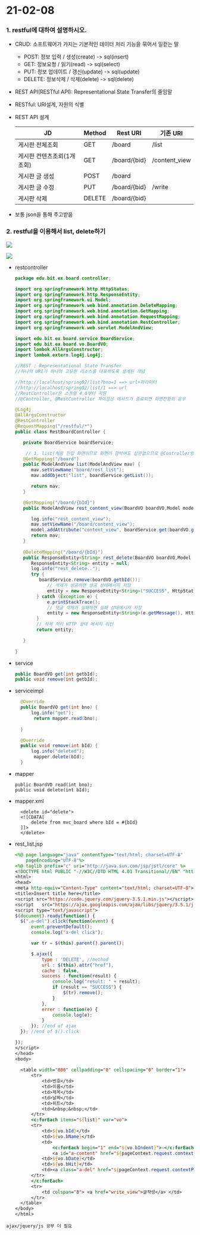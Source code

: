 # 21-02-08

### 1. restful에 대하여 설명하시오. 

- CRUD: 소프트웨어가 가지는 기본적인 데이터 처리 기능을 묶어서 일컫는 말
  - POST: 정보 입력 / 생성(create) -> sql(insert)
  - GET: 정보요청 / 읽기(read) -> sql(select)
  - PUT: 정보 업데이트 / 갱신(update) -> sql(update)
  - DELETE: 정보삭제 / 삭제(delete) -> sql(delete)

- REST API(RESTful API): Representational State Transfer의 줄임말

- RESTful: URI설계, 자원의 식별

- REST API 설계

  | **JD**                      | **Method** | **Rest URI** | **기존**  **URI** |
  | --------------------------- | :--------- | ------------ | ----------------- |
  | 게시판  전체조회            | GET        | /board       | /list             |
  | 게시판  컨텐츠조뢰(1개조회) | GET        | /board/{bid} | /content_view     |
  | 게시판  글 생성             | POST       | /board       |                   |
  | 게시판  글 수정             | PUT        | /board/{bid} | /write            |
  | 게시판  삭제                | DELETE     | /board/{bid} |                   |

- 보통 json을 통해 주고받음

  

### 2. restful을 이용해서 list, delete하기

![](https://postfiles.pstatic.net/MjAyMTAyMDlfODkg/MDAxNjEyODAxNzc4NDE4.KtpjHjQvJ5Ur0dMbcL7Az2ArJ_kAzWqz_WdoNGXlOJUg.mfonQDkN3Fub-smZbhctE2CfxLm-oLuJSIiNk40bmWog.PNG.o_oax/image.png?type=w966)

![](https://postfiles.pstatic.net/MjAyMTAyMDlfMjEz/MDAxNjEyODAxODI5NjIw.mU-oLmy7v1adq1lEzpGylVGcw09elQo44cBu85Sb0WUg.hBH-WkD9aExzKT7yd8mAR11BgZEyjHUftE_DJQrvJ6Yg.PNG.o_oax/image.png?type=w966)

- restcontroller

  ```java
  package edu.bit.ex.board.controller;
  
  import org.springframework.http.HttpStatus; 
  import org.springframework.http.ResponseEntity;
  import org.springframework.ui.Model;
  import org.springframework.web.bind.annotation.DeleteMapping;
  import org.springframework.web.bind.annotation.GetMapping;
  import org.springframework.web.bind.annotation.RequestMapping;
  import org.springframework.web.bind.annotation.RestController;
  import org.springframework.web.servlet.ModelAndView;
  
  import edu.bit.ex.board.service.BoardService;
  import edu.bit.ex.board.vo.BoardVO;
  import lombok.AllArgsConstructor;
  import lombok.extern.log4j.Log4j;
  
  //REST : Representational State Transfer
  //하나의 URI가 하나의 고유한 리소스를 대표하도록 설계된 개념
  
  //http://localhost/spring02/list?bno=1 ==> url+파라미터
  //http://localhost/spring02/list/1 ==> url
  //RestController은 스프링 4.0부터 지원
  //@Controller, @RestController 차이점은 메서드가 종료되면 화면전환의 유무
  
  @Log4j
  @AllArgsConstructor
  @RestController
  @RequestMapping("/restful/*")
  public class RestBoardController {
  
     private BoardService boardService;
  
      // 1. list(처음 진입 화면이므로 화면이 깜박여도 상관없으므로 @Controller방식으로 접근 - veiw(화면)를 리턴
     @GetMapping("/board")
     public ModelAndView list(ModelAndView mav) {
        mav.setViewName("board/rest_list");
        mav.addObject("list", boardService.getList());
  
        return mav;
     }
  
     @GetMapping("/board/{bId}")
     public ModelAndView rest_content_view(BoardVO boardVO,Model model,ModelAndView mav) {
  
        log.info("rest_content_view");
        mav.setViewName("/board/content_view");
        model.addAttribute("content_view", boardService.get(boardVO.getbId()));
        return mav;
     }
     
     @DeleteMapping("/board/{bId}")
     public ResponseEntity<String> rest_delete(BoardVO boardVO,Model model) {
        ResponseEntity<String> entity = null;
        log.info("rest_delete..");
        try {
           boardService.remove(boardVO.getbId());
              // 삭제가 성공하면 성공 상태메시지 저장
              entity = new ResponseEntity<String>("SUCCESS", HttpStatus.OK);
          } catch (Exception e) {
              e.printStackTrace();
              // 댓글 삭제가 실패하면 실패 상태메시지 저장
              entity = new ResponseEntity<String>(e.getMessage(), HttpStatus.BAD_REQUEST);
          }
          // 삭제 처리 HTTP 상태 메시지 리턴
          return entity; 
  
     }   
     
  }
  ```

- service

  ```java
  public BoardVO get(int getbId);
  public void remove(int getbId);
  ```

- serviceimpl

  ```java
  	@Override
  	public BoardVO get(int bno) {
  		log.info("get");
  		 return mapper.read(bno);
  		 
  	}
  
  	@Override
  	public void remove(int bId) {
  		log.info("deleted");
  		 mapper.delete(bId);	
  	}
  ```

- mapper

  ```
  public BoardVO read(int bno);
  public void delete(int bId);
  ```

- mapper.xml

  ``` 
  	<delete id="delete">
  	<![CDATA[
  		delete from mvc_board where bId = #{bId}
  	]]>
  	</delete>
  ```

- rest_list.jsp

  ```jsp
  <%@ page language="java" contentType="text/html; charset=UTF-8"
      pageEncoding="UTF-8"%>
  <%@ taglib prefix="c" uri="http://java.sun.com/jsp/jstl/core" %>
  <!DOCTYPE html PUBLIC "-//W3C//DTD HTML 4.01 Transitional//EN" "http://www.w3.org/TR/html4/loose.dtd">
  <html>
  <head>
  <meta http-equiv="Content-Type" content="text/html; charset=UTF-8">
  <title>Insert title here</title>
  <script src="https://code.jquery.com/jquery-3.5.1.min.js"></script>
  <script   src="https://ajax.googleapis.com/ajax/libs/jquery/3.5.1/jquery.min.js"></script>
  <script type="text/javascript">
  $(document).ready(function() {
  	$(".a-del").click(function(event) { 
  		event.preventDefault();
  		console.log("a-del click");
  
  		var tr = $(this).parent().parent();
  
  		$.ajax({
  			type : 'DELETE', //method
  			url : $(this).attr("href"), 
  			cache : false,
  			success : function(result) {
  				console.log("result: " + result);
  				if (result == "SUCCESS") {
  					$(tr).remove();
  				}
  			},
  			errer : function(e) {
  				console.log(e);
  			}
  		}); //end of ajax
  	}); //end of $().click
  
  });
  </script>
  </head>
  <body>
  	
  	<table width="800" cellpadding="0" cellspacing="0" border="1">
  		<tr>
  			<td>번호</td>
  			<td>이름</td>
  			<td>제목</td>
  			<td>날짜</td>
  			<td>히트</td>
  			<td>&nbsp;&nbsp;</td>
  		</tr>
  		<c:forEach items="${list}" var="vo">
  		<tr>
  			<td>${vo.bId}</td>
  			<td>${vo.bName}</td>
  			<td>
  				<c:forEach begin="1" end="${vo.bIndent}">-</c:forEach>
  				<a id="a-content" href="${pageContext.request.contextPath}/restful/board/${vo.bId}">${vo.bTitle}</a></td>
  			<td>${vo.bDate}</td>
  			<td>${vo.bHit}</td>
  			<td><a class="a-del" href="${pageContext.request.contextPath}/restful/board/${vo.bId}">삭제</a></td>
  		</tr>
  		</c:forEach>
  		<tr>
  			<td colspan="8"> <a href="write_view">글작성</a> </td>
  		</tr>
  	</table>
  </body>
  </html>
  ```

```ajax/jquery/js 공부 더 필요```
